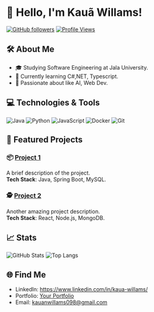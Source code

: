 # 👋 Hello, I'm Kauã Willams! 
[![GitHub followers](https://img.shields.io/github/followers/kauawilldm?style=social)](https://github.com/kauawilldm) 
[![Profile Views](https://komarev.com/ghpvc/?username=kauawilldm&color=blue)](https://github.com/kauawilldm)

## 🛠️ About Me
- 🎓 Studying Software Engineering at Jala University.
- 🌱 Currently learning C#,NET, Typescript.
- 🚀 Passionate about like AI, Web Dev.

## 💻 Technologies & Tools
![Java](https://img.shields.io/badge/Code-Java-007396?logo=java&logoColor=white)
![Python](https://img.shields.io/badge/Code-Python-3776AB?logo=python&logoColor=white)
![JavaScript](https://img.shields.io/badge/Code-JavaScript-F7DF1E?logo=javascript&logoColor=black)
![Docker](https://img.shields.io/badge/Tools-Docker-2496ED?logo=docker&logoColor=white)
![Git](https://img.shields.io/badge/Tools-Git-F05032?logo=git&logoColor=white)

## 🌟 Featured Projects
### 📦 [Project 1](https://github.com/kauawilldm/project-1)
A brief description of the project.  
**Tech Stack**: Java, Spring Boot, MySQL.

### 🕵️ [Project 2](https://github.com/kauawilldm/project-2)
Another amazing project description.  
**Tech Stack**: React, Node.js, MongoDB.

## 📈 Stats
![GitHub Stats](https://github-readme-stats.vercel.app/api?username=kauawilldm&show_icons=true&theme=radical)
![Top Langs](https://github-readme-stats.vercel.app/api/top-langs/?username=kauawilldm&layout=compact&theme=radical)

## 🌐 Find Me
- LinkedIn: https://www.linkedin.com/in/kaua-willams/
- Portfolio: [Your Portfolio](https://yourportfolio.com)
- Email: kauanwillams098@gmail.com
